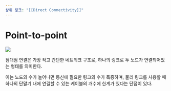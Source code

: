 ```yaml
---
상위 링크: "[[Direct Connectivity]]"
---
```

# Point-to-point

![](https://i.imgur.com/DWHDyFn.png)

점대점 연결은 가장 작고 간단한 네트워크 구조로, 하나의 링크로 두 노드가 연결되어있는 형태를 의미한다.

이는 노드의 수가 늘어나면 통신에 필요한 링크의 수가 폭증하며, 물리 링크를 사용할 때 하나의 단말기 내에 연결할 수 있는 케이블의 개수에 한계가 있다는 단점이 있다.